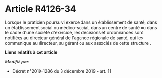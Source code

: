 # Article R4126-34

Lorsque le praticien poursuivi exerce dans un établissement de santé, dans un établissement social ou médico-social, dans un
centre de santé ou dans le cadre d'une société d'exercice, les décisions et ordonnances sont notifiées au directeur général
de l'agence régionale de santé, qui les communique au directeur, au gérant ou aux associés de cette structure .

**Liens relatifs à cet article**

_Modifié par_:

  - Décret n°2019-1286 du 3 décembre 2019 - art. 11

